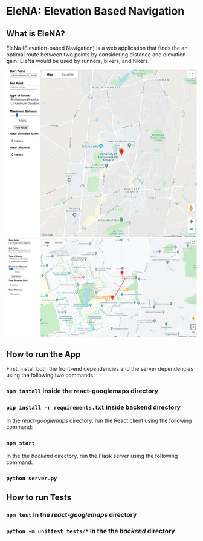 # EleNA: Elevation Based Navigation

## What is EleNA?
EleNa (Elevation-based Navigation) is a web application that finds the an optimal route between two points by considering distance and elevation gain. EleNa would be used by runners, bikers, and hikers.

<img src="static_images/img1.PNG" alt="UI 1" width="1000"/>
<img src="static_images/img2.PNG" alt="UI 2" width="1000"/>

## How to run the App

First, install both the front-end dependencies and the server dependencies using the following two commands:

### `npm install` inside the react-googlemaps directory
### `pip install -r requirements.txt` inside backend directory

In the *react-googlemaps* directory, run the React client using the following command:

### `npm start`

In the the *backend* directory, run the Flask server using the following command:

### `python server.py`

## How to run Tests

### `npm test` In the *react-googlemaps* directory

### `python -m unittest tests/*` In the the *backend* directory
